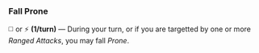 ### Fall Prone

◻️ or ⚡ **(1/turn)** — During your turn, or if you are targetted by one or more *Ranged Attacks*, you may fall *Prone*.
